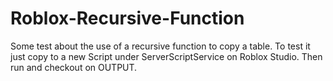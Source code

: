 # Roblox-Recursive-Function
Some test about the use of a recursive function to copy a table.
To test it just copy to a new Script under ServerScriptService on Roblox Studio.
Then run and checkout on OUTPUT.

